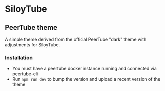 # SiloyTube
## PeerTube theme
A simple theme derived from the official PeerTube "dark" theme with adjustments for SiloyTube.

### Installation
- You must have a peertube docker instance running and connected via peertube-cli
- Run `npm run dev` to bump the version and upload a recent version of the theme